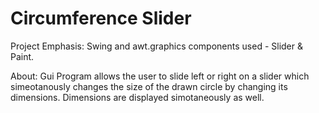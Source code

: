 # Circumference Slider

Project Emphasis:
Swing and awt.graphics components used - Slider & Paint. 

About:
Gui Program allows the user to slide left or right on a slider which simeotanously changes the size of the drawn circle by changing its dimensions. Dimensions are displayed simotaneously as well.
